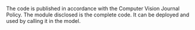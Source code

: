 The code is published in accordance with the Computer Vision Journal Policy. 
The module disclosed is the complete code. It can be deployed and used by calling it in the model.
